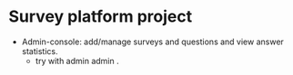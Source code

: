 # Survey platform project

- Admin-console: add/manage surveys and questions and view answer statistics.
  - try with admin admin .   
